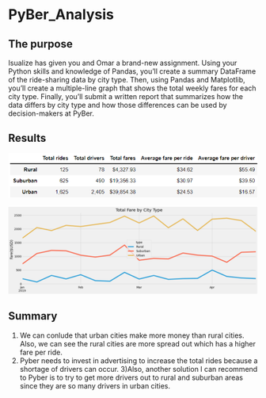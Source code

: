 # PyBer_Analysis
## The purpose
Isualize has given you and Omar a brand-new assignment. Using your Python skills and knowledge of Pandas, you’ll create a summary DataFrame of the ride-sharing data by city type. Then, using Pandas and Matplotlib, you’ll create a multiple-line graph that shows the total weekly fares for each city type. Finally, you’ll submit a written report that summarizes how the data differs by city type and how those differences can be used by decision-makers at PyBer.
## Results
![summary_dataframe](summary_dataframe.png)

![PyBer_fare_summary](PyBer_fare_summary.png)
## Summary 
1) We can conlude that urban cities make more money than rural cities. Also, we can see the rural cities are more spread out which has a higher fare per ride.
2) Pyber needs to invest in advertising to increase the total rides because a shortage of drivers can occur.
3)Also, another solution I can recommend to Pyber is to try to get more drivers out to rural and suburban areas since they are so many drivers in urban cities.
